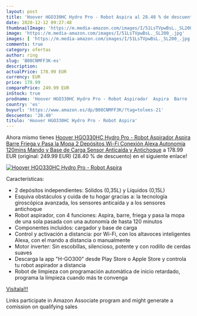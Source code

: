 ```yaml
---
layout: post
title: 'Hoover HGO330HC Hydro Pro - Robot Aspira al 28.40 % de descuento'
date: 2020-12-12 09:27:48
thumbnailImage: 'https://m.media-amazon.com/images/I/51LsTVpwBsL._SL200_.jpg'
image: 'https://m.media-amazon.com/images/I/51LsTVpwBsL._SL200_.jpg'
images: [ 'https://m.media-amazon.com/images/I/51LsTVpwBsL._SL200_.jpg' ]
comments: true
category: ofertas
author: ring
slug: 'B08CNMFF3K-es'
description:
actualPrice: 178.99 EUR
currency: EUR
price: 178.99
comparePrice: 249.99 EUR
inStock: true
prodname: 'Hoover HGO330HC Hydro Pro - Robot Aspirador  Aspira  Barre  Friega y Pasa la Mopa  2 Depósitos  Wi-Fi  Conexión Alexa  Autonomía 120mins  Mando y Base de Carga  Sensor Anticaída y Antichoque'
country: 'es'
buyurl: 'https://www.amazon.es/dp/B08CNMFF3K/?tag=tolees-21'
descuento: '28.40'
titulo: 'Hoover HGO330HC Hydro Pro - Robot Aspira'
---
```


Ahora mismo tienes [Hoover HGO330HC Hydro Pro - Robot Aspirador  Aspira  Barre  Friega y Pasa la Mopa  2 Depósitos  Wi-Fi  Conexión Alexa  Autonomía 120mins  Mando y Base de Carga  Sensor Anticaída y Antichoque](https://www.amazon.es/dp/B08CNMFF3K/?tag=tolees-21) a 178.99 EUR (original: 249.99 EUR) (28.40 %  de descuento) en el siguiente enlace!

[![Hoover HGO330HC Hydro Pro - Robot Aspira](https://m.media-amazon.com/images/I/51LsTVpwBsL._SL200_.jpg)](https://www.amazon.es/dp/B08CNMFF3K/?tag=tolees-21)

Características:

- 2 depósitos independientes: Sólidos (0,35L) y Líquidos (0,15L)
- Esquiva obstáculos y cuida de tu hogar gracias a: la tecnología giroscópica avanzada, los sensores anticaída y a los sensores antichoque
- Robot aspirador, con 4 funciones: Aspira, barre, friega y pasa la mopa de una sola pasada con una autonomía de hasta 120 minutos
- Componentes incluidos: cargador y base de carga
- Control y activación a distancia: por Wi-Fi, con los altavoces inteligentes Alexa, con el mando a distancia o manualmente
- Motor inverter: Sin escobillas, silencioso, potente y con rodillo de cerdas suaves
- Descarga la app "H-GO300" desde Play Store o Apple Store y controla tu robot aspirador a distancia
- Robot de limpieza con programación automática de inicio retardado, programa la limpieza cuando más te convenga

[Visítala!!!](https://www.amazon.es/dp/B08CNMFF3K/?tag=tolees-21)

Links participate in Amazon Associate program and might generate a comission on qualifying sales

